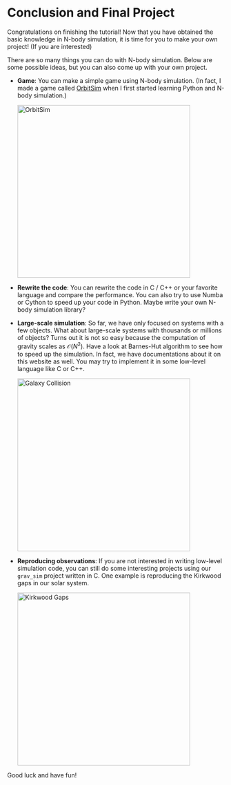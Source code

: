 # Conclusion and Final Project

Congratulations on finishing the tutorial!
Now that you have obtained the basic knowledge in N-body simulation,
it is time for you to make your own project! (If you are interested)

There are so many things
you can do with N-body simulation. Below are some possible ideas,
but you can also come up with your own project.

- **Game**: You can make a simple game using N-body simulation. (In fact,
    I made a game called [OrbitSim](https://github.com/alvinng4/OrbitSim)
    when I first started learning Python and N-body simulation.)

    <img src="../../examples/media/OrbitSim.png" alt="OrbitSim" width="400"/>

- **Rewrite the code**: You can rewrite the code in C / C++ or your
    favorite language and compare the performance. You can also try
    to use Numba or Cython to speed up your code in Python. Maybe
    write your own N-body simulation library?

- **Large-scale simulation**: So far, we have only focused on systems
    with a few objects. What about large-scale systems with thousands
    or millions of objects? Turns out it is not so easy because the 
    computation of gravity scales as $\mathcal{O}(N^2)$. Have a look
    at Barnes-Hut algorithm to see how to speed up the simulation.
    In fact, we have documentations about it on this website as well.
    You may try to implement it in some low-level language like C or C++.

    <img src="../../examples/media/galaxy_collision.png" alt="Galaxy Collision" width="400"/>

- **Reproducing observations**: If you are not interested in
    writing low-level simulation code, you can still do some interesting projects
    using our `grav_sim` project written in C. One example is reproducing the
    Kirkwood gaps in our solar system.

    <img src="../../examples/media/Kirkwood_gap_visualization.png" alt="Kirkwood Gaps" width="400"/>

Good luck and have fun!
    
